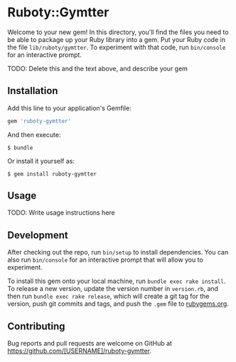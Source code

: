 # Ruboty::Gymtter

Welcome to your new gem! In this directory, you'll find the files you need to be able to package up your Ruby library into a gem. Put your Ruby code in the file `lib/ruboty/gymtter`. To experiment with that code, run `bin/console` for an interactive prompt.

TODO: Delete this and the text above, and describe your gem

## Installation

Add this line to your application's Gemfile:

```ruby
gem 'ruboty-gymtter'
```

And then execute:

    $ bundle

Or install it yourself as:

    $ gem install ruboty-gymtter

## Usage

TODO: Write usage instructions here

## Development

After checking out the repo, run `bin/setup` to install dependencies. You can also run `bin/console` for an interactive prompt that will allow you to experiment.

To install this gem onto your local machine, run `bundle exec rake install`. To release a new version, update the version number in `version.rb`, and then run `bundle exec rake release`, which will create a git tag for the version, push git commits and tags, and push the `.gem` file to [rubygems.org](https://rubygems.org).

## Contributing

Bug reports and pull requests are welcome on GitHub at https://github.com/[USERNAME]/ruboty-gymtter.
